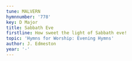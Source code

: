 ```yaml
---
tune: MALVERN
hymnnumber: '778'
key: D Major
title: Sabbath Eve
firstline: How sweet the light of Sabbath eve!
topic: 'Hymns for Worship: Evening Hymns'
author: J. Edmeston
year: '-'
---
```

